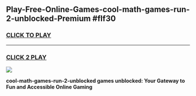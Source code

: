 
## Play-Free-Online-Games-cool-math-games-run-2-unblocked-Premium #flf30
<h3>
<a href="https://premium.freeplayer.one?title=cool-math-games-run-2-unblocked&ref=8M">CLICK TO PLAY</a></h3>
<hr>

<h3>
<a href="https://premium.freeplayer.one?title=cool-math-games-run-2-unblocked&ref=8M">CLICK 2 PLAY</a>
  
</h3>

<a href="https://premium.freeplayer.one?title=cool-math-games-run-2-unblocked&ref=8M"><img src="https://clearcache.store/games.png"></a>


**cool-math-games-run-2-unblocked games unblocked: Your Gateway to Fun and Accessible Online Gaming**
